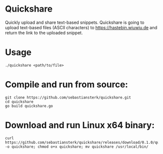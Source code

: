# Quickshare
Quickly upload and share text-based snippets. Quickshare is going to upload text-based files (ASCII characters) to https://hastebin.wiuwiu.de and return the link to the uploaded snippet.

# Usage
```
./quickshare <path/to/file>
```

# Compile and run from source:
```
git clone https://github.com/sebastiansterk/quickshare.git
cd quickshare
go build quickshare.go
```

# Download and run Linux x64 binary:
```
curl https://github.com/sebastiansterk/quickshare/releases/download/0.1.0/quickshare_0.1.0_linux_x86_64 -o quickshare; chmod o+x quickshare; mv quickshare /usr/local/bin/
```
